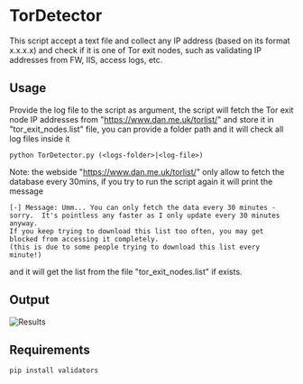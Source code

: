 # TorDetector
This script accept a text file and collect any IP address (based on its format x.x.x.x) and check if it is one of Tor exit nodes, such as validating IP addresses from FW, IIS, access logs, etc.

## Usage
Provide the log file to the script as argument, the script will fetch the Tor exit node IP addresses from "https://www.dan.me.uk/torlist/" and store it in "tor_exit_nodes.list" file, you can provide a folder path and it will check all log files inside it

```                  
python TorDetector.py (<logs-folder>|<log-file>)
```
Note: the webside "https://www.dan.me.uk/torlist/" only allow to fetch the database every 30mins, if you try to run the script again it will print the message
```
[-] Message: Umm... You can only fetch the data every 30 minutes - sorry.  It's pointless any faster as I only update every 30 minutes anyway.
If you keep trying to download this list too often, you may get blocked from accessing it completely.
(this is due to some people trying to download this list every minute!)
```
and it will get the list from the file "tor_exit_nodes.list" if exists.

## Output

![Results](https://github.com/salehmuhaysin/TorDetector/blob/master/Selection_336.png?raw=true)


## Requirements
```
pip install validators
```
